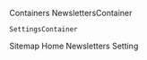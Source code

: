 Containers
    NewslettersContainer

    SettingsContainer 



Sitemap
    Home 
    Newsletters
    Setting 